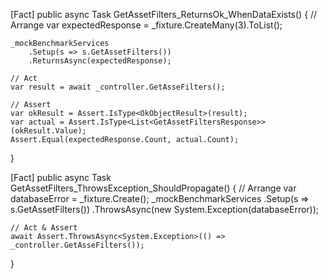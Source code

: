 [Fact]
public async Task GetAssetFilters_ReturnsOk_WhenDataExists()
{
    // Arrange
    var expectedResponse = _fixture.CreateMany<GetAssetFiltersResponse>(3).ToList();

    _mockBenchmarkServices
        .Setup(s => s.GetAssetFilters())
        .ReturnsAsync(expectedResponse);

    // Act
    var result = await _controller.GetAsseFilters();

    // Assert
    var okResult = Assert.IsType<OkObjectResult>(result);
    var actual = Assert.IsType<List<GetAssetFiltersResponse>>(okResult.Value);
    Assert.Equal(expectedResponse.Count, actual.Count);
}

[Fact]
public async Task GetAssetFilters_ThrowsException_ShouldPropagate()
{
    // Arrange
    var databaseError = _fixture.Create<string>();
    _mockBenchmarkServices
        .Setup(s => s.GetAssetFilters())
        .ThrowsAsync(new System.Exception(databaseError));

    // Act & Assert
    await Assert.ThrowsAsync<System.Exception>(() => _controller.GetAsseFilters());
}
